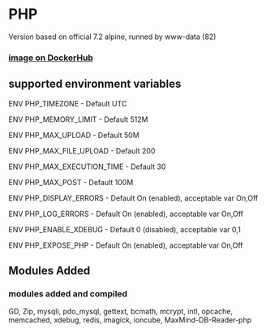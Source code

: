 # PHP
Version based on official 7.2 alpine, runned by www-data (82)

### [image on DockerHub](https://hub.docker.com/r/nodeartio/php/)

## supported environment variables

ENV PHP_TIMEZONE - Default UTC

ENV PHP_MEMORY_LIMIT - Default 512M

ENV PHP_MAX_UPLOAD - Default 50M

ENV PHP_MAX_FILE_UPLOAD - Default 200

ENV PHP_MAX_EXECUTION_TIME - Default 30

ENV PHP_MAX_POST - Default 100M

ENV PHP_DISPLAY_ERRORS - Default On (enabled), acceptable var On,Off

ENV PHP_LOG_ERRORS - Default On (enabled), acceptable var On,Off

ENV PHP_ENABLE_XDEBUG - Default 0 (disabled), acceptable var 0,1

ENV PHP_EXPOSE_PHP - Default On (enabled), acceptable var On,Off

## Modules Added
### modules added and compiled
GD, Zip, mysqli, pdo_mysql, gettext, bcmath, mcrypt, intl, opcache, memcached, xdebug, redis, imagick, ioncube, MaxMind-DB-Reader-php

